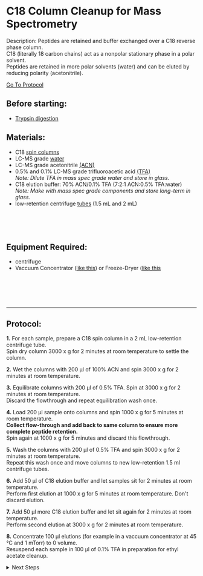 C18 Column Cleanup for Mass Spectrometry
================================================================================
Description: Peptides are retained and buffer exchanged over a C18 reverse phase column.<br/>
C18 (literally 18 carbon chains) act as a nonpolar stationary phase in a polar solvent.<br/>
Peptides are retained in more polar solvents (water) and can be eluted by reducing polarity (acetonitrile).

[Go To Protocol](#protocol)

Before starting:
--------------------------------------------------------------------------------
* [Trypsin digestion](./On-Bead-Digestion)

Materials:
--------------------------------------------------------------------------------

  * C18 [spin columns](https://www.fishersci.ca/shop/products/pierce-c-18-spin-columns/pi89870)
  * LC-MS grade [water](https://www.fishersci.com/shop/products/water-optima-lc-ms-fisher-chemical-4/W64)
  * LC-MS grade acetonitrile [(ACN)](https://www.fishersci.com/shop/products/acetonitrile-optima-lc-ms-fisher-chemical-5/A955212?ef_id=CjwKCAjwxo6IBhBKEiwAXSYBs2v11Bluj3pETKww8U_aoWkCp1HpQLxRBQdGHsjoq2VdN0VmKjl83xoCBSgQAvD_BwE:G:s&s_kwcid=AL!3652!3!381350240870!b!!g!!&gclid=CjwKCAjwxo6IBhBKEiwAXSYBs2v11Bluj3pETKww8U_aoWkCp1HpQLxRBQdGHsjoq2VdN0VmKjl83xoCBSgQAvD_BwE)
  * 0.5% and 0.1% LC-MS grade trifluoroacetic acid [(TFA)](https://www.fishersci.ca/shop/products/trifluoroacetic-acid-optima-lc-ms-fisher-chemical-5/p-3803256)<br/>
  _Note: Dilute TFA in mass spec grade water and store in glass._
  * C18 elution buffer: 70% ACN/0.1% TFA (7:2:1 ACN:0.5% TFA:water)<br/>
  _Note: Make with mass spec grade components and store long-term in glass._
  * low-retention centrifuge [tubes](https://www.fishersci.com/shop/products/fisherbrand-low-retention-microcentrifuge-tubes-8/p-193936) (1.5 mL and 2 mL)
  
<br/><br/><br/>

Equipment Required:
--------------------------------------------------------------------------------
  
  * centrifuge
  * Vaccuum Concentrator ([like this](https://www.thermofisher.com/order/catalog/product/SPD2030A-220#/SPD2030A-220)) or Freeze-Dryer ([like this](https://www.labconco.com/product/freezone-25-liter-84c-benchtop-freeze-dryers/6117)

<br/><br/><br/><br/>
<!-- Use <br/> to fill in first page -->

___
Protocol:
--------------------------------------------------------------------------------

**1.** For each sample, prepare a C18 spin column in a 2 mL low-retention centrifuge tube.<br/>
Spin dry column 3000 x g for 2 minutes at room temperature to settle the column.
    
**2.** Wet the columns with 200 µl of 100% ACN and spin 3000 x g for 2 minutes at room temperature. 
  
**3.** Equilibrate columns with 200 µl of 0.5% TFA. Spin at 3000 x g for 2 minutes at room temperature.<br/>
Discard the flowthrough and repeat equilibration wash once.

**4.** Load 200 µl sample onto columns and spin 1000 x g for 5 minutes at room temperature. <br/>
**Collect flow-through and add back to same column to ensure more complete peptide retention.**<br>
Spin again at 1000 x g for 5 minutes and discard this flowthrough.

**5.** Wash the columns with 200 µl of 0.5% TFA and spin 3000 x g for 2 minutes at room temperature.<br/>
Repeat this wash once and move columns to new low-retention 1.5 ml centrifuge tubes.

**6.** Add 50 µl of C18 elution buffer and let samples sit for 2 minutes at room temperature.<br/>
Perform first elution at 1000 x g for 5 minutes at room temperature. Don't discard elution.

**7.** Add 50 µl more C18 elution buffer and let sit again for 2 minutes at room temperature.<br/>
Perform second elution at 3000 x g for 2 minutes at room temperature.

**8.** Concentrate 100 µl elutions (for example in a vaccuum concentrator at 45 °C and 1 mTorr) to 0 volume.<br/>
Resuspend each sample in 100 µl of 0.1% TFA in preparation for ethyl acetate cleanup.
  
 
<!-- The text below creates dropdown lists for links to next steps or hyperlinks -->
  
<details>
  <summary>Next Steps</summary>

</p> <a href="./Ethyl-Acetate-Cleanup.md">
Ethyl Acetate Cleanup</a>  
  
</p> <a href="./Peptide-Quant.md">
Peptide Quantification</a>

</details>

